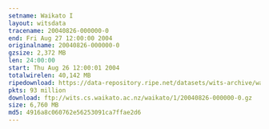 ```yaml
---
setname: Waikato I
layout: witsdata
tracename: 20040826-000000-0
end: Fri Aug 27 12:00:00 2004
originalname: 20040826-000000-0
gzsize: 2,372 MB
len: 24:00:00
start: Thu Aug 26 12:00:01 2004
totalwirelen: 40,142 MB
ripedownload: https://data-repository.ripe.net/datasets/wits-archive/waikato/1/20040826-000000-0.gz
pkts: 93 million
download: ftp://wits.cs.waikato.ac.nz/waikato/1/20040826-000000-0.gz
size: 6,760 MB
md5: 4916a8c060762e56253091ca7ffae2d6
---
```

